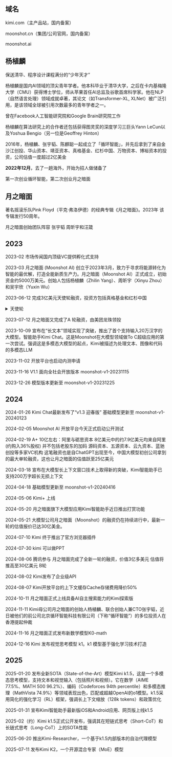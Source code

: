## 域名

kimi.com（主产品站，国内备案）

moonshot.cn（集团/公司官网，国内备案）

moonshot.ai

## 杨植麟

保送清华、程序设计课程满分的“少年天才”

杨植麟是国内AI领域的顶尖青年学者。他本科毕业于清华大学，之后在卡内基梅隆大学（CMU）获得博士学位，师从苹果首任AI总监及谷歌首席科学家。他在NLP（自然语言处理）领域成就卓著，其论文（如Transformer-XL, XLNet）被广泛引用，是该领域全球被引用次数最多的青年学者之一。


曾在Facebook人工智能研究院和Google Brain研究院工作

杨植麟在算法研究上的合作者还包括获得图灵奖的深度学习三巨头Yann LeCun以及Yoshua Bengio（另一位是Geoffrey Hinton）

2016年，杨植麟、张宇韬、陈麒聪一起成立了「循环智能」，并先后拿到了来自金沙江创投、华山资本、靖亚资本、真格基金、红杉中国、万物资本、博裕资本的投资，公司估值一度超过2亿美金

**2022年12月**，去了一趟海外，开始为招人做储备了

第一次创业循环智能，第二次创业月之暗面

## 月之暗面

著名摇滚乐队Pink Floyd（平克·弗洛伊德）的经典专辑《月之暗面》。2023年 该专辑发行50周年。

月之暗面创始团队阵容 张宇韬 周昕宇和汪箴

## 2023

2023-02 市场传闻国内顶级VC提供孵化式支持

2023-03 月之暗面 (Moonshot AI) 创立于2023年3月，致力于寻求将能源转化为智能的最优解，打造全能新质生产力。月之暗面（Moonshot AI）正式成立，初始资金约5000万美元。创始人包括杨植麟（Zhilin Yang）、周昕宇（Xinyu Zhou）和吴宇欣（Yuxin Wu）

2023-06-12 完成3亿美元天使轮融资，投资方包括真格基金和红杉中国

<details>
  <summary>天使轮</summary>
  金额**: 超2亿美元（约合20亿人民币）。
      *   **主要投资方**: 红杉中国、真格基金领投，今日资本、五源资本、源码资本等跟投。
      *   **投后估值**: 约3亿美元。
      *   **战略分析**: 这是国内AI大模型领域极其罕见规模的早期融资。红杉和真格的领投，迅速为其建立了顶级VC的背书。这笔资金确保了公司在创立初期就有充足的资源进行算力储备和人才招募，为其“长跑”做好了准备。
</details>


2023-07-12 月之暗面又完成了A 轮融资，由美团龙珠领投

2023-10-09 宣布在“长文本”领域实现了突破，推出了首个支持输入20万汉字的大模型。智能助手Kimi Chat。这是Moonshot在大模型领域做To C超级应用的第一次尝试。强调这是多模态大模型的起点，Kimi被描述为处理文本、图像和代码的多模态LLM

2023-11-02 开放平台也启动内测申请

2023-11-16 V1.1 面向全社会开放版本 moonshot-v1-20231115

2023-12-26 模型版本更新至 moonshot-v1-20231225

## 2024

2024-01-26 Kimi Chat最新发布了“v1.3 迎春版” 基础模型更新至 moonshot-v1-20240123

2024-02-05 Moonshot AI 开放平台今天正式启动公开测试

2024-02-19 A+ 10亿左右：阿里与砺思资本 8亿美元中的约7.9亿美元均来自阿里(约购入36%股权) 并不包括老股东的加码 源码资本、五源资本、云九资本、蓝驰创投等多家VC机构 这笔融资也是自ChatGPT出现至今，中国大模型初创公司拿到的最大单轮融资，这也让月之暗面的估值跃至25亿美元

2024-03-18 宣布在大模型长上下文窗口技术上取得新的突破，Kimi智能助手已支持200万字超长无损上下文

2024-04-18 基础模型更新至 moonshot-v1-20240416

2024-05-06 Kimi+ 上线

2024-05-20 月之暗面旗下大模型应用Kimi智能助手近日推出打赏功能

2024-05-21 大模型公司月之暗面（Moonshot）的融资仍在持续进行中，最新一轮的估值报价已达30亿美金。

2024-07-10 Kimi 终于推出了官方浏览器插件

2024-07-30 kimi 可以做PPT

2024-08-06 腾讯参与 月之暗面完成了全新一轮的融资，价值3亿多美元 估值将推高至30亿美元 B轮

2024-08-02 Kimi发布了企业级API

2024-08-07 Kimi开放平台的上下文缓存Cache存储费用降价50%

2024-10-11 月之暗面正式上线具备AI自主搜索能力的Kimi探索版

2024-11-11 Kimi母公司月之暗面的创始人杨植麟、联合创始人兼CTO张宇韬，近日被他们的前公司北京循环智能科技有限公司（下称“循环智能”）的多位投资人在香港提起仲裁

2024-11-16 月之暗面正式发布新数学模型K0-math

2024-12-16 Kimi 发布视觉思考模型 k1。k1 模型基于强化学习技术打造

## 2025

2025-01-20 发布全新SOTA（State-of-the-Art）模型Kimi k1.5，这是一个多模态思考模型，支持文本和视觉输入（包括照片和视频）。它在数学（AIME 77.5%、MATH 500 96.2%）、编码（Codeforces 94th percentile）和多模态推理（MathVista 74.9%）等领域表现出色，匹配或超越OpenAI的o1模型。k1.5采用简化的强化学习（RL）框架，强调长上下文缩放（128k tokens）和政策优化

2025-01-31 宣布Kimi智能助手最新版iOS和Android应用、网页版上线k1.5

2025-02（约）Kimi k1.5正式公开发布，强调其在短链式思考（Short-CoT）和长链式思考（Long-CoT）上的SOTA性能

2025-06-20 推出Kimi-Researcher，一个基于k1.5内部版本的自治代理模型

2025-07-11 发布Kimi K2，一个开源混合专家（MoE）模型
